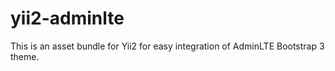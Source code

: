 # yii2-adminlte
This is an asset bundle for Yii2 for easy integration of AdminLTE Bootstrap 3 theme.
